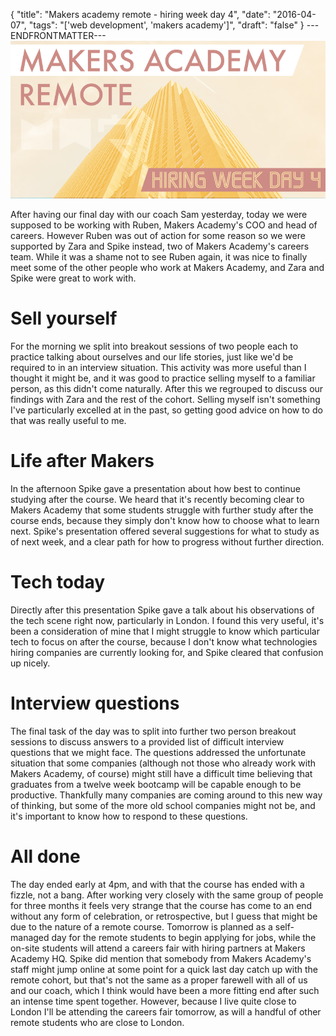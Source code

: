 {
  "title": "Makers academy remote - hiring week day 4",
  "date": "2016-04-07",
  "tags": "['web development', 'makers academy']",
  "draft": "false"
}
---ENDFRONTMATTER---
![Makers Academy remote hiring week day 4](media/makers-academy-remote-hiring-week-day-4-header.png "Makers Academy remote hiring week day 4")

After having our final day with our coach Sam yesterday, today we were supposed to be working with Ruben, Makers Academy's COO and head of careers. However Ruben was out of action for some reason so we were supported by Zara and Spike instead, two of Makers Academy's careers team. While it was a shame not to see Ruben again, it was nice to finally meet some of the other people who work at Makers Academy, and Zara and Spike were great to work with.

# Sell yourself

For the morning we split into breakout sessions of two people each to practice talking about ourselves and our life stories, just like we'd be required to in an interview situation. This activity was more useful than I thought it might be, and it was good to practice selling myself to a familiar person, as this didn't come naturally. After this we regrouped to discuss our findings with Zara and the rest of the cohort. Selling myself isn't something I've particularly excelled at in the past, so getting good advice on how to do that was really useful to me.

# Life after Makers

In the afternoon Spike gave a presentation about how best to continue studying after the course. We heard that it's recently becoming clear to Makers Academy that some students struggle with further study after the course ends, because they simply don't know how to choose what to learn next. Spike's presentation offered several suggestions for what to study as of next week, and a clear path for how to progress without further direction.

# Tech today

Directly after this presentation Spike gave a talk about his observations of the tech scene right now, particularly in London. I found this very useful, it's been a consideration of mine that I might struggle to know which particular tech to focus on after the course, because I don't know what technologies hiring companies are currently looking for, and Spike cleared that confusion up nicely.

# Interview questions

The final task of the day was to split into further two person breakout sessions to discuss answers to a provided list of difficult interview questions that we might face. The questions addressed the unfortunate situation that some companies (although not those who already work with Makers Academy, of course) might still have a difficult time believing that graduates from a twelve week bootcamp will be capable enough to be productive. Thankfully many companies are coming around to this new way of thinking, but some of the more old school companies might not be, and it's important to know how to respond to these questions.

# All done

The day ended early at 4pm, and with that the course has ended with a fizzle, not a bang. After working very closely with the same group of people for three months it feels very strange that the course has come to an end without any form of celebration, or retrospective, but I guess that might be due to the nature of a remote course. Tomorrow is planned as a self-managed day for the remote students to begin applying for jobs, while the on-site students will attend a careers fair with hiring partners at Makers Academy HQ. Spike did mention that somebody from Makers Academy's staff might jump online at some point for a quick last day catch up with the remote cohort, but that's not the same as a proper farewell with all of us and our coach, which I think would have been a more fitting end after such an intense time spent together. However, because I live quite close to London I'll be attending the careers fair tomorrow, as will a handful of other remote students who are close to London.
